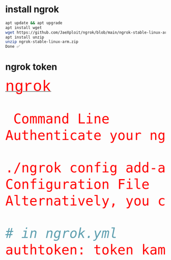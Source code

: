 # install ngrok
```sh
apt update && apt upgrade
apt install wget
wget https://github.com/JaeXploit/ngrok/blob/main/ngrok-stable-linux-arm.zip
apt install unzip
unzip ngrok-stable-linux-arm.zip
Done ✅
```
# ngrok token
<a href="https://ngrok.io"> <font face="courier new" size="8" color="red">ngrok</a>
 ```sh
  Command Line
Authenticate your ngrok agent. You only have to do this once. The Authtoken is saved in the default configuration file.

./ngrok config add-authtoken isi token kamu sayang :v
Configuration File
Alternatively, you can directly add the Authtoken to your ngrok.yml configuration file. Use ngrok config edit to open the file.

# in ngrok.yml
authtoken: token kamu sayang muach :v
 ``` 
